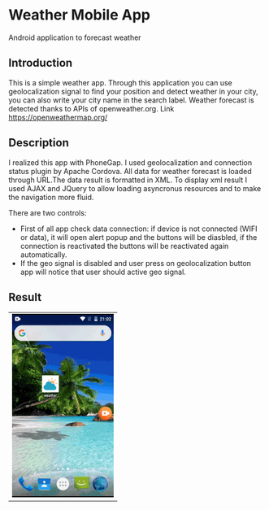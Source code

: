 # Weather Mobile App
Android application to forecast weather 

## Introduction
This is a simple weather app. 
Through this application you can use geolocalization signal to find your position and detect weather in your city, you can also write your city name in the search label.
Weather forecast is detected thanks to APIs of openweather.org. Link https://openweathermap.org/

## Description
I realized this app with PhoneGap. I used geolocalization  and connection status plugin by Apache Cordova.
All data for weather forecast is loaded through URL.The data result is formatted in XML. To display xml result I used AJAX and JQuery to allow loading asyncronus resources and to make the navigation more fluid.

There are two controls:

- First of all app check data connection: if device is not connected (WIFI or data), it will open alert popup and the buttons will be diasbled, if the connection is reactivated the buttons will be reactivated again automatically. 
- If the geo signal is disabled and user press on geolocalization button app will notice that user should active geo signal.

## Result

<div align="left">
<table>
  <tr>
    <td><img src="screenshot/screenshot4.gif" width="200"/></td>
  </tr>
</table>
</div>



